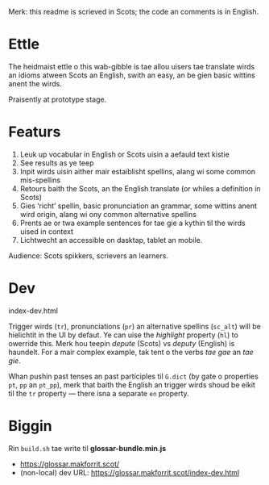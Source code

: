 Merk: this readme is scrieved in Scots; the code an comments is in English.

# Ettle

The heidmaist ettle o this wab-gibble is tae allou uisers tae translate wirds an ídioms atween Scots an English, swith an easy, an be gien basic wittins anent the wirds.

Praisently at prototype stage.

# Featurs

1. Leuk up vocabular in English or Scots uisin a aefauld text kistie
2. See results as ye teep
3. Inpit wirds uisin aither mair estaiblisht spellins, alang wi some common mis-spellins
4. Retours baith the Scots, an the English translate (or whiles a definítion in Scots)
5. Gies ‘richt’ spellin, basic pronunciation an grammar, some wittins anent wird origin, alang wi ony common alternative spellins
6. Prents ae or twa example sentences for tae gie a kythin til the wirds uised in context
5. Lichtwecht an accessible on dasktap, tablet an mobile.

Audience: Scots spikkers, scrievers an learners.

# Dev

index-dev.html

Trigger wirds (`tr`), pronunciations (`pr`) an alternative spellins (`sc_alt`) will be hielichtit in the UI by defaut. Ye can uise the *highlight* property (`hl`) to owerride this. Merk hou teepin *depute* (Scots) vs *deputy* (English) is haundelt. For a mair complex example, tak tent o the verbs *tae gae* an *tae gie*.

Whan pushin past tenses an past partíciples til `G.dict` (by gate o properties `pt`, `pp` an `pt_pp`), merk that baith the English an trigger wirds shoud be eikit til the `tr` property — there isna a separate `en` property.

# Biggin

Rin `build.sh` tae write til **glossar-bundle.min.js**

* https://glossar.makforrit.scot/
* (non-local) dev URL: https://glossar.makforrit.scot/index-dev.html

